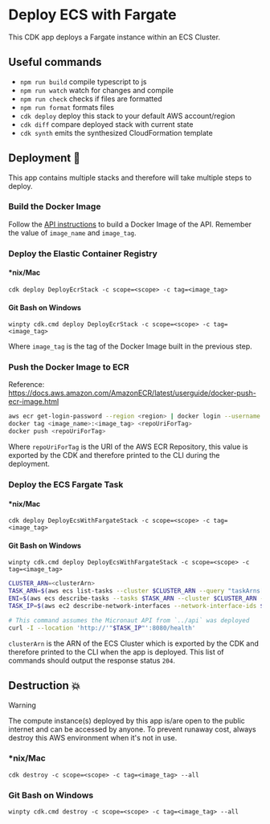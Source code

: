 # Deploy ECS with Fargate

This CDK app deploys a Fargate instance within an ECS Cluster.

## Useful commands

- `npm run build` compile typescript to js
- `npm run watch` watch for changes and compile
- `npm run check` checks if files are formatted
- `npm run format` formats files
- `cdk deploy` deploy this stack to your default AWS account/region
- `cdk diff` compare deployed stack with current state
- `cdk synth` emits the synthesized CloudFormation template

## Deployment :rocket:

This app contains multiple stacks and therefore will take multiple steps to deploy.

### Build the Docker Image

Follow the [API instructions](../api/README.md) to build a Docker Image of the API. Remember the value of `image_name` and `image_tag`.

### Deploy the Elastic Container Registry

#### \*nix/Mac

`cdk deploy DeployEcrStack -c scope=<scope> -c tag=<image_tag>`

#### Git Bash on Windows

`winpty cdk.cmd deploy DeployEcrStack -c scope=<scope> -c tag=<image_tag>`

Where `image_tag` is the tag of the Docker Image built in the previous step.

### Push the Docker Image to ECR

Reference: https://docs.aws.amazon.com/AmazonECR/latest/userguide/docker-push-ecr-image.html

```Bash
aws ecr get-login-password --region <region> | docker login --username AWS --password-stdin <aws_account_id>.dkr.ecr.<region>.amazonaws.com
docker tag <image_name>:<image_tag> <repoUriForTag>
docker push <repoUriForTag>
```

Where `repoUriForTag` is the URI of the AWS ECR Repository, this value is exported by the CDK and therefore printed to the CLI during the deployment.

### Deploy the ECS Fargate Task

#### \*nix/Mac

`cdk deploy DeployEcsWithFargateStack -c scope=<scope> -c tag=<image_tag>`

#### Git Bash on Windows

`winpty cdk.cmd deploy DeployEcsWithFargateStack -c scope=<scope> -c tag=<image_tag>`

```Bash
CLUSTER_ARN=<clusterArn>
TASK_ARN=$(aws ecs list-tasks --cluster $CLUSTER_ARN --query "taskArns[0]" --output text)
ENI=$(aws ecs describe-tasks --tasks $TASK_ARN --cluster $CLUSTER_ARN --query "tasks[0].attachments[0].details[1].value" --output text)
TASK_IP=$(aws ec2 describe-network-interfaces --network-interface-ids $ENI --query 'NetworkInterfaces[0].Association.PublicIp' --output text)

# This command assumes the Micronaut API from `../api` was deployed
curl -I --location 'http://'"$TASK_IP"':8080/health'
```

`clusterArn` is the ARN of the ECS Cluster which is exported by the CDK and therefore printed to the CLI when the app is deployed. This list of commands should output the response status `204`.

## Destruction :boom:

> [!WARNING]
> The compute instance(s) deployed by this app is/are open to the public internet and can be accessed by anyone. To prevent runaway cost, always destroy this AWS environment when it's not in use.

### \*nix/Mac

`cdk destroy -c scope=<scope> -c tag=<image_tag> --all`

### Git Bash on Windows

`winpty cdk.cmd destroy -c scope=<scope> -c tag=<image_tag> --all`
